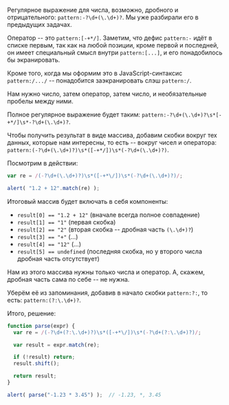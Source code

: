 Регулярное выражение для числа, возможно, дробного и отрицательного: `pattern:-?\d+(\.\d+)?`. Мы уже разбирали его в предыдущих задачах.

Оператор -- это `pattern:[-+*/]`. Заметим, что дефис `pattern:-` идёт в списке первым, так как на любой позиции, кроме первой и последней, он имеет специальный смысл внутри `pattern:[...]`, и его понадобилось бы экранировать.

Кроме того, когда мы оформим это в JavaScript-синтаксис `pattern:/.../` -- понадобится заэкранировать слэш `pattern:/`.

Нам нужно число, затем оператор, затем число, и необязательные пробелы между ними.

Полное регулярное выражение будет таким: `pattern:-?\d+(\.\d+)?\s*[-+*/]\s*-?\d+(\.\d+)?`.

Чтобы получить результат в виде массива, добавим скобки вокруг тех данных, которые нам интересны, то есть -- вокруг чисел и оператора: `pattern:(-?\d+(\.\d+)?)\s*([-+*/])\s*(-?\d+(\.\d+)?)`.

Посмотрим в действии:
```js run
var re = /(-?\d+(\.\d+)?)\s*([-+*\/])\s*(-?\d+(\.\d+)?)/;

alert( "1.2 + 12".match(re) );
```

Итоговый массив будет включать в себя компоненты:

- `result[0] == "1.2 + 12"` (вначале всегда полное совпадение)
- `result[1] == "1"` (первая скобка)
- `result[2] == "2"` (вторая скобка -- дробная часть `(\.\d+)?`)
- `result[3] == "+"` (...)
- `result[4] == "12"` (...)
- `result[5] == undefined` (последняя скобка, но у второго числа дробная часть отсутствует)

Нам из этого массива нужны только числа и оператор. А, скажем, дробная часть сама по себе -- не нужна.

Уберём её из запоминания, добавив в начало скобки `pattern:?:`, то есть: `pattern:(?:\.\d+)?`.

Итого, решение:

```js run
function parse(expr) {
  var re = /(-?\d+(?:\.\d+)?)\s*([-+*\/])\s*(-?\d+(?:\.\d+)?)/;

  var result = expr.match(re);

  if (!result) return;
  result.shift();

  return result;
}

alert( parse("-1.23 * 3.45") );  // -1.23, *, 3.45
```

